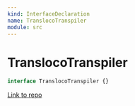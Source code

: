 ```yaml
---
kind: InterfaceDeclaration
name: TranslocoTranspiler
module: src
---
```


# TranslocoTranspiler

```ts
interface TranslocoTranspiler {}
```

[Link to repo](https://github.com/ngneat/transloco/blob/master/projects/ngneat/transloco/src/lib/transloco.transpiler.ts#L8-L12)
